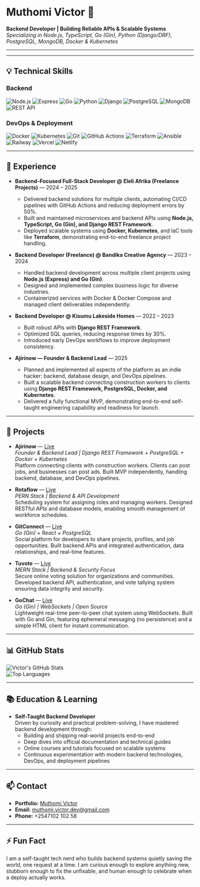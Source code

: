 # Muthomi Victor 👋
**Backend Developer | Building Reliable APIs & Scalable Systems**  
*Specializing in Node.js, TypeScript, Go (Gin), Python (Django/DRF), PostgreSQL, MongoDB, Docker & Kubernetes*

---

---

## 💡 Technical Skills

### Backend
![Node.js](https://img.shields.io/badge/Node.js-339933?style=for-the-badge&logo=node.js&logoColor=white)
![Express](https://img.shields.io/badge/Express.js-000000?style=for-the-badge&logo=express&logoColor=white)
![Go](https://img.shields.io/badge/Go-00ADD8?style=for-the-badge&logo=go&logoColor=white)
![Python](https://img.shields.io/badge/Python-3776AB?style=for-the-badge&logo=python&logoColor=white)
![Django](https://img.shields.io/badge/Django-092E20?style=for-the-badge&logo=django&logoColor=white)
![PostgreSQL](https://img.shields.io/badge/PostgreSQL-336791?style=for-the-badge&logo=postgresql&logoColor=white)
![MongoDB](https://img.shields.io/badge/MongoDB-47A248?style=for-the-badge&logo=mongodb&logoColor=white)
![REST API](https://img.shields.io/badge/REST_API-ff69b4?style=for-the-badge)

### DevOps & Deployment
![Docker](https://img.shields.io/badge/Docker-2496ED?style=for-the-badge&logo=docker&logoColor=white)
![Kubernetes](https://img.shields.io/badge/Kubernetes-326CE5?style=for-the-badge&logo=kubernetes&logoColor=white)
![Git](https://img.shields.io/badge/Git-F05032?style=for-the-badge&logo=git&logoColor=white)
![GitHub Actions](https://img.shields.io/badge/GitHub_Actions-2088FF?style=for-the-badge&logo=github-actions&logoColor=white)
![Terraform](https://img.shields.io/badge/Terraform-623CE4?style=for-the-badge&logo=terraform&logoColor=white)
![Ansible](https://img.shields.io/badge/Ansible-EE0000?style=for-the-badge&logo=ansible&logoColor=white)
![Railway](https://img.shields.io/badge/Railway-000000?style=for-the-badge)
![Vercel](https://img.shields.io/badge/Vercel-000000?style=for-the-badge)
![Netlify](https://img.shields.io/badge/Netlify-00C7B7?style=for-the-badge)

---

## 💼 Experience

- **Backend-Focused Full-Stack Developer @ Eleli Afrika (Freelance Projects)** — 2024 – 2025  
  - Delivered backend solutions for multiple clients, automating CI/CD pipelines with GitHub Actions and reducing deployment errors by 50%.  
  - Built and maintained microservices and backend APIs using **Node.js, TypeScript, Go (Gin), and Django REST Framework**.  
  - Deployed scalable systems using **Docker, Kubernetes**, and IaC tools like **Terraform**, demonstrating end-to-end freelance project handling.

- **Backend Developer (Freelance) @ Bandika Creative Agency** — 2023 – 2024  
  - Handled backend development across multiple client projects using **Node.js (Express) and Go (Gin)**.  
  - Designed and implemented complex business logic for diverse industries.  
  - Containerized services with Docker & Docker Compose and managed client deliverables independently.  

- **Backend Developer @ Kisumu Lakeside Homes** — 2022 – 2023  
  - Built robust APIs with **Django REST Framework**.  
  - Optimized SQL queries, reducing response times by 30%.  
  - Introduced early DevOps workflows to improve deployment consistency.

- **Ajirinow — Founder & Backend Lead** — 2025  
  - Planned and implemented all aspects of the platform as an indie hacker: backend, database design, and DevOps pipelines.  
  - Built a scalable backend connecting construction workers to clients using **Django REST Framework, PostgreSQL, Docker, and Kubernetes**.  
  - Delivered a fully functional MVP, demonstrating end-to-end self-taught engineering capability and readiness for launch.


---

## 🚀 Projects

- **Ajirinow** — [Live](https://ajirinow.vercel.app/)  
  *Founder & Backend Lead | Django REST Framework + PostgreSQL + Docker + Kubernetes*  
  Platform connecting clients with construction workers. Clients can post jobs, and businesses can post ads. Built MVP independently, handling backend, database, and DevOps pipelines.

- **Rotaflow** — [Live](https://rotaflow-frontend.vercel.app/)  
  *PERN Stack | Backend & API Development*  
  Scheduling system for assigning roles and managing workers. Designed RESTful APIs and database models, enabling smooth management of workforce schedules.

- **GitConnect** — [Live](https://gitconnect-frontend.vercel.app/)  
  *Go (Gin) + React + PostgreSQL*  
  Social platform for developers to share projects, profiles, and job opportunities. Built backend APIs and integrated authentication, data relationships, and real-time features.

- **Tuvote** — [Live](https://tuvote-frontend.vercel.app/)  
  *MERN Stack | Backend & Security Focus*  
  Secure online voting solution for organizations and communities. Developed backend API, authentication, and vote tallying system ensuring data integrity and security.

- **GoChat** — [Live](https://chat-system-5ppc.onrender.com/)  
  *Go (Gin) | WebSockets | Open Source*  
  Lightweight real-time peer-to-peer chat system using WebSockets. Built with Go and Gin, featuring ephemeral messaging (no persistence) and a simple HTML client for instant communication.


---

## 📊 GitHub Stats

![Victor's GitHub Stats](https://github-readme-stats.vercel.app/api?username=Victormuthomi&show_icons=true&theme=radical)  
![Top Languages](https://github-readme-stats.vercel.app/api/top-langs/?username=Victormuthomi&layout=compact&theme=radical)

---
## 📚 Education & Learning

- **Self-Taught Backend Developer**  
  Driven by curiosity and practical problem-solving, I have mastered backend development through:
  - Building and shipping real-world projects end-to-end  
  - Deep dives into official documentation and technical guides  
  - Online courses and tutorials focused on scalable systems  
  - Continuous experimentation with modern backend technologies, DevOps, and deployment pipelines

---

## 📫 Contact
- **Portfolio:** [Muthomi Victor](muthomivictor.vercel.app/)  
- **Email:** [muthomi.victor.dev@gmail.com](mailto:muthomi.victor.dev@gmail.com)  
- **Phone:** +2547102 102 58 

---
## ⚡ Fun Fact
I am a self-taught tech nerd who builds backend systems quietly saving the world, one request at a time. I am curious enough to explore anything new, stubborn enough to fix the unfixable, and human enough to celebrate when a deploy actually works.


